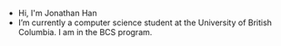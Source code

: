 - Hi, I'm Jonathan Han
- I’m currently a computer science student at the University of British Columbia. I am in the BCS program.
